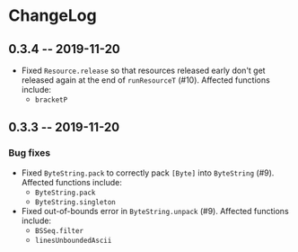# ChangeLog

## 0.3.4 -- 2019-11-20

* Fixed `Resource.release` so that resources released early don't get released again at the end of `runResourceT` (#10). Affected functions include:
  * `bracketP`

## 0.3.3 -- 2019-11-20

### Bug fixes

* Fixed `ByteString.pack` to correctly pack `[Byte]` into `ByteString` (#9). Affected functions include:
  * `ByteString.pack`
  * `ByteString.singleton`
* Fixed out-of-bounds error in `ByteString.unpack` (#9). Affected functions include:
  * `BSSeq.filter`
  * `linesUnboundedAscii`

